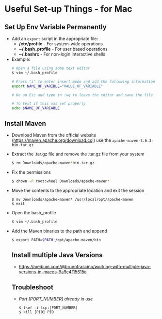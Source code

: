 # Useful Set-up Things - for Mac

## Set Up Env Variable Permanently
* Add an `export` script in the appropriate file: 
  * **/etc/profile** - For system-wide operations
  * **~/.bash_profile** - For user based operations
  * **~/.bashrc** - For non-login interactive shells
* Example: 
  ```bash
  # Open a file using some text editor
  $ vim ~/.bash_profile
  
  # Press "i" to enter insert mode and add the following information in the file 
  export NAME_OF_VARIBLE="VALUE_OF_VARIABLE"
  
  # Do an Esc and type in !wq to leave the editor and save the file
  
  # To test if this was set properly 
  echo $NAME_OF_VARIABLE
  ```

## Install Maven 
* Download Maven from the official website (https://maven.apache.org/download.cgi) use the `apache-maven-3.6.3-bin.tar.gz`
* Extract the .tar.gz file and remove the .tar.gz file from your system 
  ```bash
  $ rm Downloads/apache-maven*bin.tar.gz
  ```

* Fix the permissions 
  ```bash
  $ chown -R root:wheel Downloads/apache-maven*
  ```

* Move the contents to the appropriate location and exit the session
  ```
  $ mv Downloads/apache-maven* /usr/local/opt/apache-maven
  $ exit
  ```

* Open the bash_profile 
  ```bash
  $ vim ~/.bash_profile
  ```

* Add the Maven binaries to the path and append
  ```bash
  $ export PATH=$PATH:/opt/apache-maven/bin
  ```

  ## Install multiple Java Versions
  * https://medium.com/@brunofrascino/working-with-multiple-java-versions-in-macos-9a9c4f15615a

  ## Troubleshoot

  * *Port [PORT_NUMBER] already in use*

    ```
    $ lsof -i tcp:[PORT_NUMBER]
    $ kill [PID] PID
    ```
  